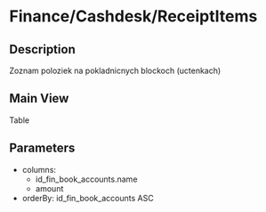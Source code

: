 # Finance/Cashdesk/ReceiptItems

## Description

Zoznam poloziek na pokladnicnych blockoch (uctenkach)

## Main View

Table

## Parameters

* columns:
  * id_fin_book_accounts.name
  * amount
* orderBy: id_fin_book_accounts ASC
